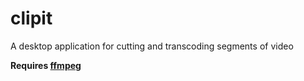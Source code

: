 # clipit
A desktop application for cutting and transcoding segments of video

**Requires [ffmpeg](https://ffmpeg.org/download.html)**